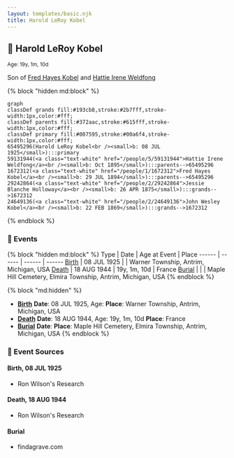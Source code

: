 ```yaml
---
layout: templates/basic.njk
title: Harold LeRoy Kobel
---
```

## 🔵 Harold LeRoy Kobel
<small>Age: 19y, 1m, 10d</small>

Son of [Fred Hayes Kobel](/people/1/1672312) and [Hattie Irene Weldfong](/people/5/59131944)

{% block "hidden md:block" %}
```mermaid
graph
classDef grands fill:#193cb8,stroke:#2b7fff,stroke-width:1px,color:#fff;
classDef parents fill:#372aac,stroke:#615fff,stroke-width:1px,color:#fff;
classDef primary fill:#007595,stroke:#00a6f4,stroke-width:1px,color:#fff;
65495296(Harold LeRoy Kobel<br /><small>b: 08 JUL 1925</small>):::primary
59131944(<a class="text-white" href="/people/5/59131944">Hattie Irene Weldfong</a><br /><small>b: Oct 1895</small>):::parents-->65495296
1672312(<a class="text-white" href="/people/1/1672312">Fred Hayes Kobel</a><br /><small>b: 29 JUL 1894</small>):::parents-->65495296
29242864(<a class="text-white" href="/people/2/29242864">Jessie Blanche Holloway</a><br /><small>b: 26 APR 1875</small>):::grands-->1672312
24649136(<a class="text-white" href="/people/2/24649136">John Wesley Kobel</a><br /><small>b: 22 FEB 1869</small>):::grands-->1672312
```
{% endblock %}

### 📆 Events

{% block "hidden md:block" %}
Type | Date | Age at Event | Place
------ | ------ | ------ | ------
[Birth](#event-event-2) | 08 JUL 1925 |  | Warner Township, Antrim, Michigan, USA
[Death](#event-event-3) | 18 AUG 1944 | 19y, 1m, 10d | France
[Burial](#event-event-4) |  |  | Maple Hill Cemetery, Elmira Township, Antrim, Michigan, USA
{% endblock %}

{% block "md:hidden" %}
- **[Birth](#event-event-2)**
**Date**: 08 JUL 1925, Age:
**Place**: Warner Township, Antrim, Michigan, USA
- **[Death](#event-event-3)**
**Date**: 18 AUG 1944, Age: 19y, 1m, 10d
**Place**: France
- **[Burial](#event-event-4)**
**Date**:
**Place**: Maple Hill Cemetery, Elmira Township, Antrim, Michigan, USA
{% endblock %}

### 📰 Event Sources

#### <a id="event-event-2"></a> Birth, 08 JUL 1925
* Ron Wilson's Research

#### <a id="event-event-3"></a> Death, 18 AUG 1944
* Ron Wilson's Research

#### <a id="event-event-4"></a> Burial
* findagrave.com